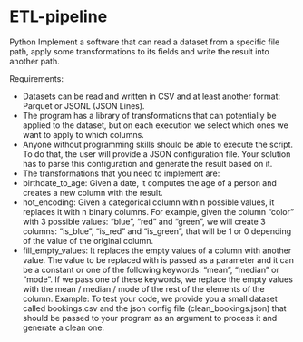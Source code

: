 # ETL-pipeline

Python
Implement a software that can read a dataset from a specific file path, apply some transformations to its fields and write the result into another path.

Requirements:
- Datasets can be read and written in CSV and at least another format: Parquet or JSONL (JSON Lines).
- The program has a library of transformations that can potentially be applied to the dataset, but on each execution we select which ones we want to apply to which columns.
- Anyone without programming skills should be able to execute the script. To do that, the user will provide a JSON configuration file. Your solution has to parse this configuration and generate the result based on it.
- The transformations that you need to implement are:
- birthdate_to_age: Given a date, it computes the age of a person and
creates a new column with the result.
- hot_encoding: Given a categorical column with n possible values, it
replaces it with n binary columns. For example, given the column “color” with 3 possible values: “blue”, “red” and “green”, we will create 3 columns: “is_blue”, “is_red” and “is_green”, that will be 1 or 0 depending of the value of the original column.
- fill_empty_values: It replaces the empty values of a column with another value. The value to be replaced with is passed as a parameter and it can be a constant or one of the following keywords: “mean”, “median” or “mode”.
If we pass one of these keywords, we replace the empty values with the mean / median / mode of the rest of the elements of the column.
Example: To test your code, we provide you a small dataset called bookings.csv and the json config file (clean_bookings.json) that should be passed to your program as an argument to process it and generate a clean one.
